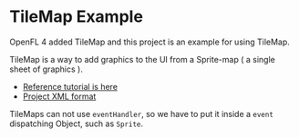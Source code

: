 TileMap Example
================
 OpenFL 4 added TileMap and this project is an example for using TileMap.
 
 TileMap is a way to add graphics to the UI from a Sprite-map ( a single sheet of graphics ).

 - [Reference tutorial is here][1]
 - [Project XML format][2]

 TileMaps can not use `eventHandler`, so we have to put it inside a `event` dispatching Object, such as `Sprite`.
 
















[1]: http://haxecoder.com/post.php?id=80
[2]: http://www.openfl.org/lime/docs/project-files/xml-format/ 